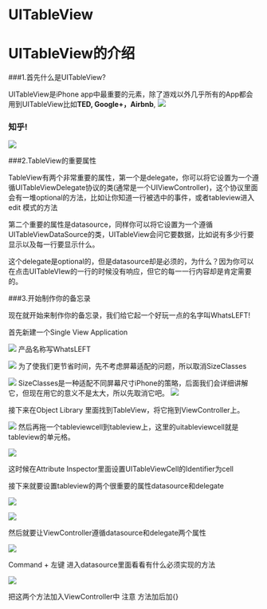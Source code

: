 # UITableView
# UITableView的介绍

###1.首先什么是UITableView?

UITableView是iPhone app中最重要的元素，除了游戏以外几乎所有的App都会用到UITableView比如**TED, Google+，Airbnb**, ![](http://7u2osj.com1.z0.glb.clouddn.com/ted.png)
### 知乎!

![](http://7u2osj.com1.z0.glb.clouddn.com/Zhihu.PNG)


###2.TableView的重要属性

TableView有两个非常重要的属性，第一个是delegate，你可以将它设置为一个遵循UITableViewDelegate协议的类(通常是一个UIViewController)，这个协议里面会有一堆optional的方法，比如让你知道一行被选中的事件，或者tableview进入edit 模式的方法

第二个重要的属性是datasource，同样你可以将它设置为一个遵循UITableViewDataSource的类，UITableView会问它要数据，比如说有多少行要显示以及每一行要显示什么。

这个delegate是optional的，但是datasource却是必须的，为什么？因为你可以在点击UITableVIew的一行的时候没有响应，但它的每一一行内容却是肯定需要的。

###3.开始制作你的备忘录

现在就开始来制作你的备忘录，我们给它起一个好玩一点的名字叫WhatsLEFT!

首先新建一个Single View Application

![](http://7u2osj.com1.z0.glb.clouddn.com/singleview.png)
产品名称写WhatsLEFT

![](http://7u2osj.com1.z0.glb.clouddn.com/whatsleft.png)
为了使我们更节省时间，先不考虑屏幕适配的问题，所以取消SizeClasses

![](http://7u2osj.com1.z0.glb.clouddn.com/autolayout.png)
SizeClasses是一种适配不同屏幕尺寸iPhone的策略，后面我们会详细讲解它，但现在用它的意义不是太大，所以先取消它吧。
![](http://7u2osj.com1.z0.glb.clouddn.com/disablesizeclass.png)

接下来在Object Library 里面找到TableView，将它拖到ViewController上。

![](http://7u2osj.com1.z0.glb.clouddn.com/addtableview.png)
然后再拖一个tableviewcell到tableview上，这里的uitableviewcell就是tableview的单元格。

![](http://7u2osj.com1.z0.glb.clouddn.com/addtableviewcell.png)

这时候在Attribute Inspector里面设置UITableViewCell的Identifier为cell

接下来就要设置tableview的两个很重要的属性datasource和delegate

![](http://7u2osj.com1.z0.glb.clouddn.com/datasource.png)

![](http://7u2osj.com1.z0.glb.clouddn.com/delegate.png)

然后就要让ViewController遵循datasource和delegate两个属性

![](http://7u2osj.com1.z0.glb.clouddn.com/viewcontroller.png)

Command + 左键 进入datasource里面看看有什么必须实现的方法

![](http://7u2osj.com1.z0.glb.clouddn.com/tableviewdatasourcefunc.png)

把这两个方法加入ViewController中 注意 方法加后加{}
